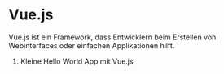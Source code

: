 # Vue.js

Vue.js ist ein Framework, dass Entwicklern beim Erstellen von Webinterfaces oder einfachen Applikationen hilft.


1. Kleine Hello World App mit Vue.js
